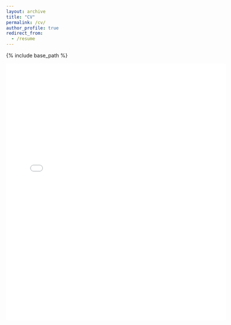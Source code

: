 ```yaml
---
layout: archive
title: "CV"
permalink: /cv/
author_profile: true
redirect_from:
  - /resume
---
```


{% include base_path %}

<embed src="{{ site.baseurl }}/files/CV_Salgado_public.pdf" width="600" height="700" type='application/pdf'> 